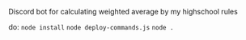 Discord bot for calculating weighted average by my highschool rules

do:
`node install`
`node deploy-commands.js`
`node .`

